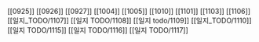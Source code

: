 [[0925]]
[[0926]]
[[0927]]
[[1004]]
[[1005]]
[[1010]]
[[1101]]
[[1103]]
[[1106]]
[[일지_TODO/1107]]
[[일지 TODO/1108]]
[[일지 todo/1109]]
[[일지_TODO/1110]]
[[일지 TODO/1115]]
[[일지 TODO/1116]]
[[일지 TODO/1117]]